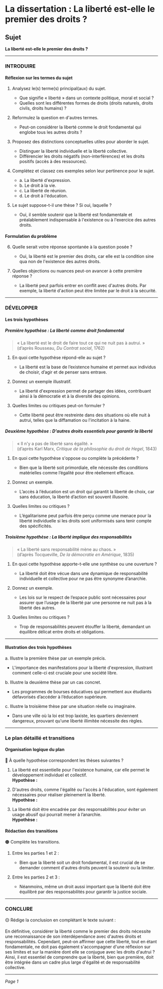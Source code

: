 # La dissertation : La liberté est-elle le premier des droits ?

## Sujet
**La liberté est-elle le premier des droits ?**

---

### INTRODUIRE

#### Réflexion sur les termes du sujet

1. Analysez le(s) terme(s) principal(aux) du sujet.  
   - Que signifie « liberté » dans un contexte politique, moral et social ?
   - Quelles sont les différentes formes de droits (droits naturels, droits civils, droits humains) ?
   
2. Reformulez la question en d'autres termes.  
   - Peut-on considérer la liberté comme le droit fondamental qui englobe tous les autres droits ?

3. Proposez des distinctions conceptuelles utiles pour aborder le sujet.  
   - Distinguer la liberté individuelle et la liberté collective.  
   - Différencier les droits négatifs (non-interférences) et les droits positifs (accès à des ressources).

4. Complétez et classez ces exemples selon leur pertinence pour le sujet.  
   - a. La liberté d'expression.  
   - b. Le droit à la vie.   
   - c. La liberté de réunion.  
   - d. Le droit à l'éducation.

5. Le sujet suppose-t-il une thèse ? Si oui, laquelle ?  
   - Oui, il semble soutenir que la liberté est fondamentale et préalablement indispensable à l'existence ou à l'exercice des autres droits.

#### Formulation du problème

6. Quelle serait votre réponse spontanée à la question posée ?  
   - Oui, la liberté est le premier des droits, car elle est la condition sine qua non de l'existence des autres droits.

7. Quelles objections ou nuances peut-on avancer à cette première réponse ?  
   - La liberté peut parfois entrer en conflit avec d'autres droits. Par exemple, la liberté d'action peut être limitée par le droit à la sécurité.

---

### DÉVELOPPER

#### Les trois hypothèses

##### Première hypothèse : La liberté comme droit fondamental

> « La liberté est le droit de faire tout ce qui ne nuit pas à autrui. »  
> (d’après Rousseau, *Du Contrat social*, 1762)

1. En quoi cette hypothèse répond-elle au sujet ?  
   - La liberté est la base de l’existence humaine et permet aux individus de choisir, d’agir et de penser sans entrave.

2. Donnez un exemple illustratif.  
   - La liberté d'expression permet de partager des idées, contribuant ainsi à la démocratie et à la diversité des opinions.

3. Quelles limites ou critiques peut-on formuler ?  
   - Cette liberté peut être restreinte dans des situations où elle nuit à autrui, telles que la diffamation ou l'incitation à la haine.

##### Deuxième hypothèse : D'autres droits essentiels pour garantir la liberté

> « Il n'y a pas de liberté sans égalité. »  
> (d’après Karl Marx, *Critique de la philosophie du droit de Hegel*, 1843)

1. En quoi cette hypothèse s'oppose ou complète la précédente ?  
   - Bien que la liberté soit primordiale, elle nécessite des conditions matérielles comme l’égalité pour être réellement efficace.

2. Donnez un exemple.  
   - L’accès à l’éducation est un droit qui garantit la liberté de choix, car sans éducation, la liberté d’action est souvent illusoire.

3. Quelles limites ou critiques ?  
   - L’égalitarisme peut parfois être perçu comme une menace pour la liberté individuelle si les droits sont uniformisés sans tenir compte des spécificités.

##### Troisième hypothèse : La liberté implique des responsabilités

> « La liberté sans responsabilité mène au chaos. »  
> (d’après Tocqueville, *De la démocratie en Amérique*, 1835)

1. En quoi cette hypothèse apporte-t-elle une synthèse ou une ouverture ?  
   - La liberté doit être vécue dans une dynamique de responsabilité individuelle et collective pour ne pas être synonyme d’anarchie.

2. Donnez un exemple.  
   - Les lois sur le respect de l’espace public sont nécessaires pour assurer que l’usage de la liberté par une personne ne nuit pas à la liberté des autres.

3. Quelles limites ou critiques ?  
   - Trop de responsabilités peuvent étouffer la liberté, demandant un équilibre délicat entre droits et obligations.

---

#### Illustration des trois hypothèses

a. Illustre la première thèse par un exemple précis.  
   - L'importance des manifestations pour la liberté d'expression, illustrant comment celle-ci est cruciale pour une société libre.

b. Illustre la deuxième thèse par un cas concret.  
   - Les programmes de bourses éducatives qui permettent aux étudiants défavorisés d’accéder à l’éducation supérieure.

c. Illustre la troisième thèse par une situation réelle ou imaginaire.  
   - Dans une ville où la loi est trop laxiste, les quartiers deviennent dangereux, prouvant qu'une liberté illimitée nécessite des règles.

---

### Le plan détaillé et transitions

#### Organisation logique du plan

🔴 À quelle hypothèse correspondent les thèses suivantes ?

1. La liberté est essentielle pour l'existence humaine, car elle permet le développement individuel et collectif.  
   **Hypothèse :**
   
2. D'autres droits, comme l'égalité ou l'accès à l'éducation, sont également nécessaires pour réaliser pleinement la liberté.  
   **Hypothèse :**
   
3. La liberté doit être encadrée par des responsabilités pour éviter un usage abusif qui pourrait mener à l’anarchie.  
   **Hypothèse :**

#### Rédaction des transitions

🟠 Complète les transitions.

1. Entre les parties 1 et 2 :  
   - Bien que la liberté soit un droit fondamental, il est crucial de se demander comment d'autres droits peuvent la soutenir ou la limiter.
  
2. Entre les parties 2 et 3 :  
   - Néanmoins, même un droit aussi important que la liberté doit être équilibré par des responsabilités pour garantir la justice sociale.

---

### CONCLURE

🟡 Rédige la conclusion en complétant le texte suivant :

En définitive, considérer la liberté comme le premier des droits nécessite une reconnaissance de son interdépendance avec d'autres droits et responsabilités. Cependant, peut-on affirmer que cette liberté, tout en étant fondamentale, ne doit pas également s'accompagner d'une réflexion sur ses limites et sur la manière dont elle se conjugue avec les droits d'autrui ? Ainsi, il est essentiel de comprendre que la liberté, bien que première, doit être intégrée dans un cadre plus large d'égalité et de responsabilité collective.

---

*Page 1*